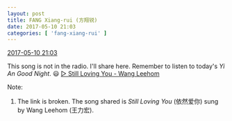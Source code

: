 ```yaml
---
layout: post
title: FANG Xiang-rui (方翔锐)
date: 2017-05-10 21:03
categories: [ 'fang-xiang-rui' ]
---
```


<div class="weibo-info">
  <a href="http://weibo.com/6117583008/F2v8i2YRy">2017-05-10 21:03</a>
</div>

This song is not in the radio. I'll share here. Remember to listen to today's *Yi An Good Night*. :smiley: [▷ Still Loving You - Wang Leehom](http://music.163.com/#/share/304213006/1551192731?userid=304213006)

<!-- more -->

Note:
1. The link is broken. The song shared is *Still Loving You* (依然爱你) sung by Wang Leehom (王力宏).

